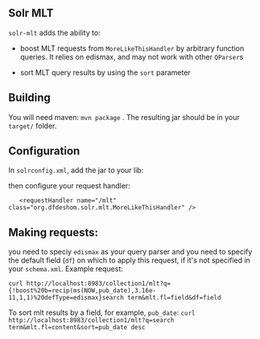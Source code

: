 Solr MLT
---------

``solr-mlt`` adds the ability to:

* boost MLT requests from ``MoreLikeThisHandler`` by arbitrary function queries. It relies on edismax, and  may not work with other ``QParser``s 

* sort MLT query results by using the ``sort`` parameter


Building
---------
You will need maven: ``mvn package`` . The resulting jar should be in your ``target/`` folder.

Configuration
--------------
In ``solrconfig.xml``, add the jar to your lib:
       <lib path="/path/to/solr-mlt-1.0-SNAPSHOT.jar" />
      
then configure your request handler:

       <requestHandler name="/mlt" class="org.dfdeshom.solr.mlt.MoreLikeThisHandler" />


Making requests:
----------------
you need to speciy  ``edismax`` as your query parser and you need to specify the default field (``df``) on which to apply this request, if it's not specified in your ``schema.xml``. Example request:

``curl http://localhost:8983/collection1/mlt?q={!boost%20b=recip(ms(NOW,pub_date),3.16e-11,1,1)%20defType=edismax}search term&mlt.fl=field&df=field``

To sort mlt results by a field, for example, ``pub_date``:
``curl http://localhost:8983/collection1/mlt?q=search term&mlt.fl=content&sort=pub_date desc``

